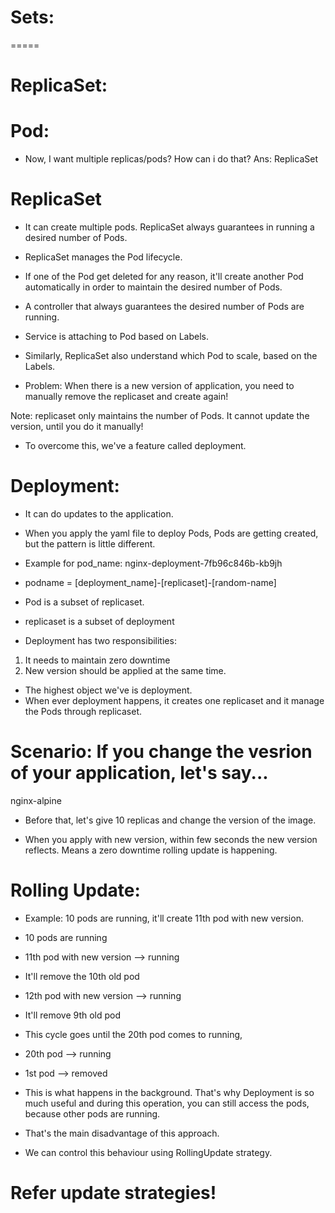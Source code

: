 # Sets:
  =====

# ReplicaSet:

# Pod:
* Now, 
I want multiple replicas/pods? How can i do that?
Ans: ReplicaSet

# ReplicaSet
* It can create multiple pods. ReplicaSet always guarantees in running a desired number of Pods.    

* ReplicaSet manages the Pod lifecycle.

* If one of the Pod get deleted for any reason, it'll create another Pod automatically in order to maintain the desired number of Pods.

* A controller that always guarantees the desired number of Pods are running.

* Service is attaching to Pod based on Labels. 
* Similarly, ReplicaSet also understand which Pod to scale, based on the Labels.


* Problem: When there is a new version of application, you need to manually remove the replicaset and create again!

Note: replicaset only maintains the number of Pods. It cannot update the version, until you do it manually!


* To overcome this, we've a feature called deployment.

# Deployment:
* It can do updates to the application.


* When you apply the yaml file to deploy Pods, Pods are getting created, but the pattern is little different.

* Example for pod_name: nginx-deployment-7fb96c846b-kb9jh

* podname = [deployment_name]-[replicaset]-[random-name]

* Pod is a subset of replicaset.
* replicaset is a subset of deployment


* Deployment has two responsibilities:

1. It needs to maintain zero downtime
2. New version should be applied at the same time.

* The highest object we've is deployment.
* When ever deployment happens, it creates one replicaset and it manage the Pods through replicaset.


# Scenario: If you change the vesrion of your application, let's say...

nginx-alpine


* Before that, let's give 10 replicas and change the version of the image.

* When you apply with new version, within few seconds the new version 
reflects. Means a zero downtime rolling update is happening.




# Rolling Update:
* Example: 10 pods are running, it'll create 11th pod with new version.

* 10 pods are running
* 11th pod with new version --> running
* It'll remove the 10th old pod
* 12th pod with new version --> running
* It'll remove 9th old pod

* This cycle goes until the 20th pod comes to running,

* 20th pod --> running
* 1st pod --> removed

* This is what happens in the background. That's why Deployment is so much useful and during this operation, you can still access the pods, because other pods are running.

* That's the main disadvantage of this approach. 

* We can control this behaviour using RollingUpdate strategy.


# Refer update strategies!


